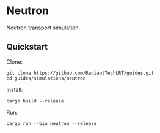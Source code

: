 # Neutron

Neutron transport simulation.

## Quickstart

Clone:

```shell
git clone https://github.com/RadiantTechLRT/guides.git
cd guides/simulations/neutron
```

Install:

```shell
cargo build --release
```

Run:

```shell
cargo run --bin neutron --release
```
